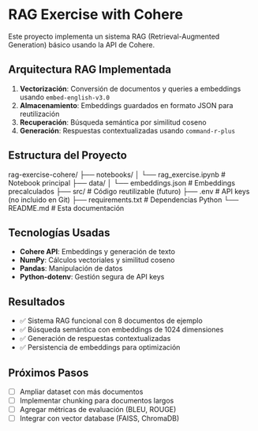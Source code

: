 
# RAG Exercise with Cohere
Este proyecto implementa un sistema RAG (Retrieval-Augmented Generation) básico usando la API de Cohere.

## Arquitectura RAG Implementada

1. **Vectorización**: Conversión de documentos y queries a embeddings usando `embed-english-v3.0`
2. **Almacenamiento**: Embeddings guardados en formato JSON para reutilización
3. **Recuperación**: Búsqueda semántica por similitud coseno
4. **Generación**: Respuestas contextualizadas usando `command-r-plus`

## Estructura del Proyecto
rag-exercise-cohere/
├── notebooks/
│   └── rag_exercise.ipynb    # Notebook principal
├── data/
│   └── embeddings.json       # Embeddings precalculados
├── src/                      # Código reutilizable (futuro)
├── .env                      # API keys (no incluido en Git)
├── requirements.txt          # Dependencias Python
└── README.md                # Esta documentación

## Tecnologías Usadas

- **Cohere API**: Embeddings y generación de texto
- **NumPy**: Cálculos vectoriales y similitud coseno
- **Pandas**: Manipulación de datos
- **Python-dotenv**: Gestión segura de API keys

## Resultados

- ✅ Sistema RAG funcional con 8 documentos de ejemplo
- ✅ Búsqueda semántica con embeddings de 1024 dimensiones
- ✅ Generación de respuestas contextualizadas
- ✅ Persistencia de embeddings para optimización

## Próximos Pasos

- [ ] Ampliar dataset con más documentos
- [ ] Implementar chunking para documentos largos
- [ ] Agregar métricas de evaluación (BLEU, ROUGE)
- [ ] Integrar con vector database (FAISS, ChromaDB)

